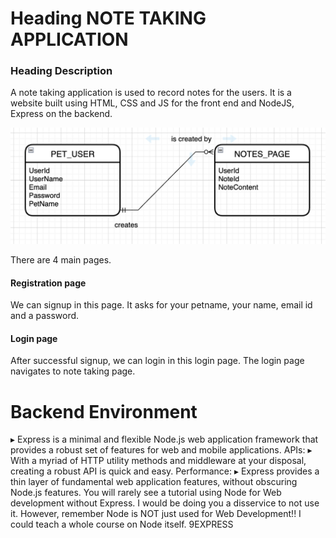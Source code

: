 # Heading NOTE TAKING APPLICATION

### Heading Description

A note taking application is used to record notes for the users. It is a website built using HTML, CSS and JS for the front end and NodeJS, Express on the backend.

![my uml](public/images/uml_screeenshot.png)

There are 4 main pages.

#### Registration page
We can signup in this page. It asks for your petname, your name, email id and a password.

#### Login page
After successful signup, we can login in this login page. The login page navigates to note taking page.

# Backend Environment

▸ Express is a minimal and flexible Node.js web application framework that
provides a robust set of features for web and mobile applications.
APIs:
▸ With a myriad of HTTP utility methods and middleware at your disposal,
creating a robust API is quick and easy.
Performance:
▸ Express provides a thin layer of fundamental web application features,
without obscuring Node.js features.
You will rarely see a tutorial using Node for Web development without Express. I
would be doing you a disservice to not use it. However, remember Node is NOT
just used for Web Development!! I could teach a whole course on Node itself.
9EXPRESS
